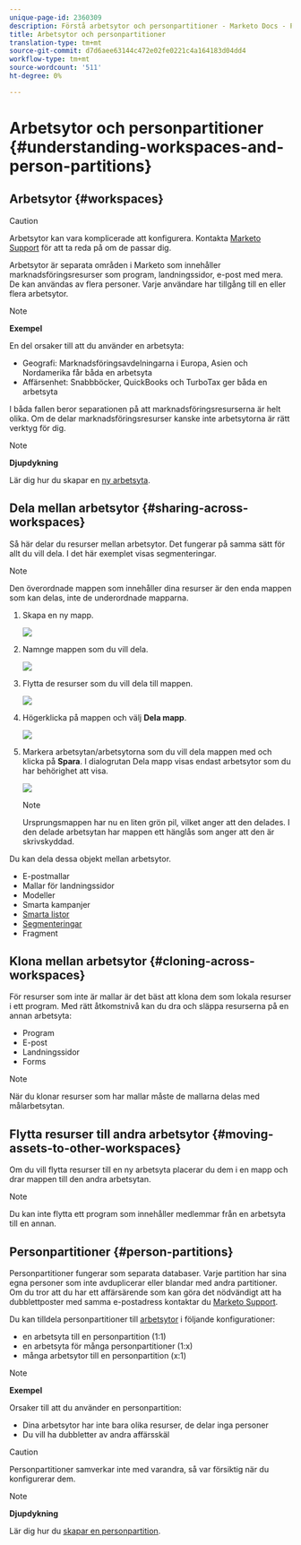 ```yaml
---
unique-page-id: 2360309
description: Förstå arbetsytor och personpartitioner - Marketo Docs - Produktdokumentation
title: Arbetsytor och personpartitioner
translation-type: tm+mt
source-git-commit: d7d6aee63144c472e02fe0221c4a164183d04dd4
workflow-type: tm+mt
source-wordcount: '511'
ht-degree: 0%

---
```



# Arbetsytor och personpartitioner {#understanding-workspaces-and-person-partitions}

## Arbetsytor {#workspaces}

>[!CAUTION]
>
>Arbetsytor kan vara komplicerade att konfigurera.  Kontakta [Marketo Support](http://support.marketo.com/) för att ta reda på om de passar dig.

Arbetsytor är separata områden i Marketo som innehåller marknadsföringsresurser som program, landningssidor, e-post med mera. De kan användas av flera personer. Varje användare har tillgång till en eller flera arbetsytor.

>[!NOTE]
>
>**Exempel**
>
>En del orsaker till att du använder en arbetsyta:
>
>* Geografi: Marknadsföringsavdelningarna i Europa, Asien och Nordamerika får båda en arbetsyta
>* Affärsenhet: Snabbböcker, QuickBooks och TurboTax ger båda en arbetsyta

>
>
I båda fallen beror separationen på att marknadsföringsresurserna är helt olika. Om de delar marknadsföringsresurser kanske inte arbetsytorna är rätt verktyg för dig.

>[!NOTE]
>
>**Djupdykning**
>
>Lär dig hur du skapar en [ny arbetsyta](create-a-new-workspace.md).

## Dela mellan arbetsytor {#sharing-across-workspaces}

Så här delar du resurser mellan arbetsytor. Det fungerar på samma sätt för allt du vill dela. I det här exemplet visas segmenteringar.

>[!NOTE]
>
>Den överordnade mappen som innehåller dina resurser är den enda mappen som kan delas, inte de underordnade mapparna.

1. Skapa en ny mapp.

   ![](assets/one.png)

1. Namnge mappen som du vill dela.

   ![](assets/two.png)

1. Flytta de resurser som du vill dela till mappen.

   ![](assets/three.png)

1. Högerklicka på mappen och välj **Dela mapp**.

   ![](assets/four.png)

1. Markera arbetsytan/arbetsytorna som du vill dela mappen med och klicka på **Spara**. I dialogrutan Dela mapp visas endast arbetsytor som du har behörighet att visa.

   ![](assets/image2015-5-27-11-3a6-3a40.png)

   >[!NOTE]
   >
   >Ursprungsmappen har nu en liten grön pil, vilket anger att den delades. I den delade arbetsytan har mappen ett hänglås som anger att den är skrivskyddad.

Du kan dela dessa objekt mellan arbetsytor.

* E-postmallar
* Mallar för landningssidor
* Modeller
* Smarta kampanjer
* [Smarta listor](../../../product-docs/core-marketo-concepts/smart-lists-and-static-lists/using-smart-lists/reference-a-list-or-smart-list-across-workspaces.md)
* [Segmenteringar](share-segmentations-across-workspaces-and-partitions.md)
* Fragment

## Klona mellan arbetsytor {#cloning-across-workspaces}

För resurser som inte är mallar är det bäst att klona dem som lokala resurser i ett program.  Med rätt åtkomstnivå kan du dra och släppa resurserna på en annan arbetsyta:

* Program
* E-post
* Landningssidor
* Forms

>[!NOTE]
>
>När du klonar resurser som har mallar måste de mallarna delas med målarbetsytan.

## Flytta resurser till andra arbetsytor {#moving-assets-to-other-workspaces}

Om du vill flytta resurser till en ny arbetsyta placerar du dem i en mapp och drar mappen till den andra arbetsytan.

>[!NOTE]
>
>Du kan inte flytta ett program som innehåller medlemmar från en arbetsyta till en annan.

## Personpartitioner {#person-partitions}

Personpartitioner fungerar som separata databaser. Varje partition har sina egna personer som inte avduplicerar eller blandar med andra partitioner. Om du tror att du har ett affärsärende som kan göra det nödvändigt att ha dubblettposter med samma e-postadress kontaktar du [Marketo Support](http://support.marketo.com).

Du kan tilldela personpartitioner till [arbetsytor](create-a-new-workspace.md) i följande konfigurationer:

* en arbetsyta till en personpartition (1:1)
* en arbetsyta för många personpartitioner (1:x)
* många arbetsytor till en personpartition (x:1)

>[!NOTE]
>
>**Exempel**
>
>Orsaker till att du använder en personpartition:
>
>* Dina arbetsytor har inte bara olika resurser, de delar inga personer
>* Du vill ha dubbletter av andra affärsskäl

>



>[!CAUTION]
>
>Personpartitioner samverkar inte med varandra, så var försiktig när du konfigurerar dem.

>[!NOTE]
>
>**Djupdykning**
>
> Lär dig hur du [skapar en personpartition](create-a-person-partition.md).


